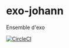 # exo-johann

Ensemble d'exo

[![CircleCI](https://circleci.com/gh/RSRBX07/exo-johann.svg?style=svg)](https://circleci.com/gh/RSRBX07/exo-johann)
